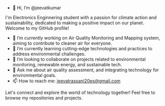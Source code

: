 - 👋 Hi, I’m @jeevatkumar

I'm Electronics Enginnering student with a passion for climate action and sustainability, dedicated to making a positive impact on our planet.
Welcome to my GitHub profile!

- 🔭 I’m currently working on Air Quality Monitoring and Mapping system, aiming to contribute to cleaner air for everyone.
- 🌱 I’m currently learning cutting-edge technologies and practices to address environmental challenges.
- 👯 I’m looking to collaborate on projects related to environmental monitoring, renewable energy, and sustainable tech.
- 💬 Ask me about air quality assessment, and integrating technology for environmental goals.
- 📫 How to reach me: jeevatrassani20es@gmail.com 

Let's connect and explore the world of technology together! Feel free to browse my repositories and projects.


<!---
jeevatkumar/jeevatkumar is a ✨ special ✨ repository because its `README.md` (this file) appears on your GitHub profile.
You can click the Preview link to take a look at your changes.
--->
